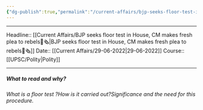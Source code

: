```yaml
---
{"dg-publish":true,"permalink":"/current-affairs/bjp-seeks-floor-test-in-house-cm-makes-fresh-plea-to-rebels/","dgHomeLink":true,"dgPassFrontmatter":false}
---
```


----
Headline:: [[Current Affairs/BJP seeks floor test in House, CM makes fresh plea to rebels📰🗞️|BJP seeks floor test in House, CM makes fresh plea to rebels📰🗞️]]
Date:: [[Current Affairs/29-06-2022|29-06-2022]]
Course:: [[UPSC/Polity|Polity]] 

----
##### What to read and why? 

_What is a floor test ?How is it carried out?Significance and the need for this procedure._

